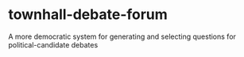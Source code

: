 # townhall-debate-forum
A more democratic system for generating and selecting questions for political-candidate debates

